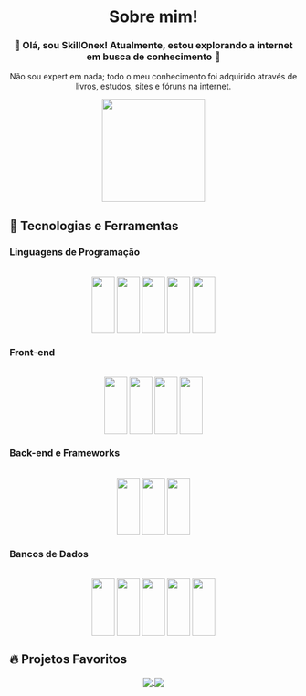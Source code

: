 <h1 align="center">Sobre mim!</h1>
<h3 align="center">🚀 Olá, sou SkillOnex! Atualmente, estou explorando a internet em busca de conhecimento 🚀</h3>
<p align="center">Não sou expert em nada; todo o meu conhecimento foi adquirido através de livros, estudos, sites e fóruns na internet.</p>

<div align="center">
  <a href="https://github.com/SkillOnex">
<!--     <img align="center" height="180em" src="https://github-readme-stats.vercel.app/api?username=SkillOnex&show_icons=true&theme=dark&include_all_commits=true&count_private=true"/> -->
    <img align="center" height="180em" src="https://github-readme-stats.vercel.app/api/top-langs/?username=SkillOnex&layout=compact&langs_count=7&theme=dark&count_private=false"/>
  </a>
</div>

## 🚀 Tecnologias e Ferramentas

### Linguagens de Programação
<div align="center" style="display: inline_block"><br>
  <img align="center" height="100" width="40" src="https://cdn.jsdelivr.net/gh/devicons/devicon/icons/javascript/javascript-original.svg" />
  <img align="center" height="100" width="40" src="https://cdn.jsdelivr.net/gh/devicons/devicon/icons/python/python-original.svg" />
  <img align="center" height="100" width="40" src="https://icongr.am/devicon/php-original.svg?size=128&color=ffffff" />
  <img align="center" height="100" width="40" src="https://icongr.am/devicon/csharp-original.svg?size=128&color=currentColor" />
  <img align="center" height="100" width="40" src="https://cdn.jsdelivr.net/gh/devicons/devicon/icons/lua/lua-original.svg" />
</div>

### Front-end
<div align="center" style="display: inline_block"><br>
  <img align="center" height="100" width="40" src="https://cdn.jsdelivr.net/gh/devicons/devicon/icons/html5/html5-original-wordmark.svg" />
  <img align="center" height="100" width="40" src="https://cdn.jsdelivr.net/gh/devicons/devicon/icons/css3/css3-original-wordmark.svg" />
  <img align="center" height="100" width="40" src="https://cdn.jsdelivr.net/gh/devicons/devicon@latest/icons/bootstrap/bootstrap-original-wordmark.svg" />
  <img align="center" height="100" width="40" src="https://cdn.jsdelivr.net/gh/devicons/devicon@latest/icons/tailwindcss/tailwindcss-original.svg" />
</div>

### Back-end e Frameworks
<div align="center" style="display: inline_block"><br>
  <img align="center" height="100" width="40" src="https://cdn.jsdelivr.net/gh/devicons/devicon/icons/codeigniter/codeigniter-plain.svg" />
  <img align="center" height="100" width="40" src="https://cdn.jsdelivr.net/gh/devicons/devicon@latest/icons/react/react-original-wordmark.svg" />
  <img align="center" height="100" width="40" src="https://icongr.am/devicon/laravel-plain-wordmark.svg?size=128&color=cc0f0f" />
</div>

### Bancos de Dados
<div align="center" style="display: inline_block"><br>
  <img align="center" height="100" width="40" src="https://cdn.jsdelivr.net/gh/devicons/devicon/icons/sqlite/sqlite-original.svg" />
  <img align="center" height="100" width="40" src="https://icongr.am/devicon/mongodb-original.svg?size=128&color=ff4747" />
  <img align="center" height="100" width="40" src="https://cdn.jsdelivr.net/gh/devicons/devicon/icons/mysql/mysql-original-wordmark.svg" />
  <img align="center" height="100" width="40" src="https://cdn.jsdelivr.net/gh/devicons/devicon/icons/microsoftsqlserver/microsoftsqlserver-plain-wordmark.svg" />
  <img align="center" height="100" width="40" src="https://icongr.am/devicon/postgresql-original-wordmark.svg?size=128&color=ffffff" />
</div>

## 🔥 Projetos Favoritos
<div align="center" style="display: inline_block">
  <a href="https://github.com/SkillOnex/API-REST">
    <img align="center" src="https://github-readme-stats.vercel.app/api/pin/?username=SkillOnex&repo=API-REST&theme=react&hide_border=true" />
  </a>
  <a href="https://github.com/SkillOnex/Meu-Ponto">
    <img align="center" src="https://github-readme-stats.vercel.app/api/pin/?username=SkillOnex&repo=Meu-Ponto&theme=react&hide_border=true" />
  </a>
</div>

